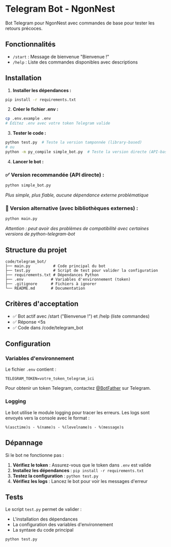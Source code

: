 # Telegram Bot - NgonNest

Bot Telegram pour NgonNest avec commandes de base pour tester les retours précoces.

## Fonctionnalités

- `/start` : Message de bienvenue "Bienvenue !"
- `/help` : Liste des commandes disponibles avec descriptions

## Installation

1. **Installer les dépendances :**
```bash
pip install -r requirements.txt
```

2. **Créer le fichier .env :**
```bash
cp .env.example .env
# Éditez .env avec votre token Telegram valide
```

3. **Tester le code :**
```bash
python test.py  # Teste la version tamponnée (library-based)
# ou
python -m py_compile simple_bot.py  # Teste la version directe (API-based)
```

4. **Lancer le bot :**
### ✅ Version recommandée (API directe) :
```bash
python simple_bot.py
```
*Plus simple, plus fiable, aucune dépendance externe problématique*

### 🔧 Version alternative (avec bibliothèques externes) :
```bash
python main.py
```
*Attention : peut avoir des problèmes de compatibilité avec certaines versions de python-telegram-bot*

## Structure du projet

```
code/telegram_bot/
├── main.py          # Code principal du bot
├── test.py          # Script de test pour valider la configuration
├── requirements.txt # Dépendances Python
├── .env            # Variables d'environnement (token)
├── .gitignore      # Fichiers à ignorer
└── README.md       # Documentation
```

## Critères d'acceptation

- ✅ Bot actif avec /start ("Bienvenue !") et /help (liste commandes)
- ✅ Réponse <5s
- ✅ Code dans /code/telegram_bot

## Configuration

### Variables d'environnement

Le fichier `.env` contient :
```
TELEGRAM_TOKEN=votre_token_telegram_ici
```

Pour obtenir un token Telegram, contactez [@BotFather](https://t.me/botfather) sur Telegram.

### Logging

Le bot utilise le module logging pour tracer les erreurs. Les logs sont envoyés vers la console avec le format :
```
%(asctime)s - %(name)s - %(levelname)s - %(message)s
```

## Dépannage

Si le bot ne fonctionne pas :

1. **Vérifiez le token** : Assurez-vous que le token dans `.env` est valide
2. **Installez les dépendances** : `pip install -r requirements.txt`
3. **Testez la configuration** : `python test.py`
4. **Vérifiez les logs** : Lancez le bot pour voir les messages d'erreur

## Tests

Le script `test.py` permet de valider :
- L'installation des dépendances
- La configuration des variables d'environnement
- La syntaxe du code principal

```bash
python test.py
```
